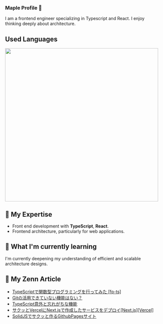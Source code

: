 ### Maple Profile 🍁

I am a frontend engineer specializing in Typescript and React. I enjoy thinking deeply about architecture.

## Used Languages

<p align="left">
    <a href="https://github.com/fuuki12" target="_blank">
    <img src="https://github-readme-stats.vercel.app/api/top-langs/?username=fuuki12&layout=compact&bg_color=DEG,ffb3ba,ffdfba&title_color=fc85ae" width="500px;" target="_blank" />
    </a>
</p>

## 🔭 My Expertise

- Front end development with **TypeScript**, **React**.
- Frontend architecture, particularly for web applications.

## 🌱 What I'm currently learning

I'm currently deepening my understanding of efficient and scalable architecture designs.

## 🎾 My Zenn Article

- [TypeScriptで関数型プログラミングを行ってみた [fp-ts]](https://zenn.dev//team_soda/articles/f4e20631af1df0)
- [Gitの活用できていない機能はない？](https://zenn.dev//team_soda/articles/98d3c114832668)
- [TypeScript意外と忘れがちな機能](https://zenn.dev//team_soda/articles/6433c26c4b3bad)
- [サクッとVercelにNext.jsで作成したサービスをデプロイ[Next.js][Vercel]](https://zenn.dev//team_soda/articles/6a69f2c5a854af)
- [SolidJSでサクッと作るGithubPagesサイト](https://zenn.dev//team_soda/articles/d8d6c637923cd4)